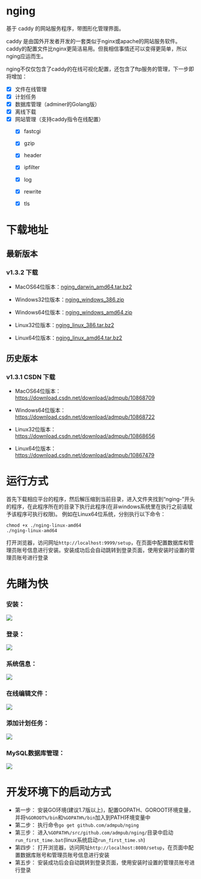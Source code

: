 # nging
基于 caddy 的网站服务程序，带图形化管理界面。

caddy 是由国外开发者开发的一套类似于nginx或apache的网站服务软件。
caddy的配置文件比nginx更简洁易用。但我相信事情还可以变得更简单，所以nging应运而生。

nging不仅仅包含了caddy的在线可视化配置，还包含了ftp服务的管理，下一步即将增加：

- [x] 文件在线管理
- [x] 计划任务
- [x] 数据库管理（adminer的Golang版）
- [x] 离线下载
- [x] 网站管理（支持caddy指令在线配置）
    - [x] fastcgi
    - [x] gzip
    - [x] header
    - [x] ipfilter
    - [x] log
    - [x] rewrite
    - [x] tls


# 下载地址

## 最新版本

### v1.3.2 下载

* MacOS64位版本：[nging_darwin_amd64.tar.bz2](http://www.admpub.com:9000/api/file/getAttach?fileId=5c40191404aa045d8a00003c)

* Windows32位版本：[nging_windows_386.zip](http://www.admpub.com:9000/api/file/getAttach?fileId=5c40191f04aa045d8a00003f)

* Windows64位版本：[nging_windows_amd64.zip](http://www.admpub.com:9000/api/file/getAttach?fileId=5c40191b04aa045d8a00003d)

* Linux32位版本：[nging_linux_386.tar.bz2](http://www.admpub.com:9000/api/file/getAttach?fileId=5c40191304aa045d8a00003b)

* Linux64位版本：[nging_linux_amd64.tar.bz2](http://www.admpub.com:9000/api/file/getAttach?fileId=5c40191e04aa045d8a00003e)


## 历史版本

### v1.3.1 CSDN 下载

* MacOS64位版本：https://download.csdn.net/download/admpub/10868709

* Windows64位版本：https://download.csdn.net/download/admpub/10868722

* Linux32位版本：https://download.csdn.net/download/admpub/10868656

* Linux64位版本：https://download.csdn.net/download/admpub/10867479

# 运行方式
首先下载相应平台的程序，然后解压缩到当前目录，进入文件夹找到“nging-”开头的程序，在此程序所在的目录下执行此程序(在非windows系统里在执行之前请赋予该程序可执行权限)。
例如在Linux64位系统，分别执行以下命令：
```
chmod +x ./nging-linux-amd64
./nging-linux-amd64
```
打开浏览器，访问网址`http://localhost:9999/setup`，在页面中配置数据库和管理员账号信息进行安装。安装成功后会自动跳转到登录页面，使用安装时设置的管理员账号进行登录

# 先睹为快

### 安装：
[![](https://github.com/admpub/nging/blob/master/preview/preview_install.png?raw=true)](https://github.com/admpub/nging/blob/master/preview/preview_install.png)

### 登录：
[![](https://github.com/admpub/nging/blob/master/preview/preview_login.png?raw=true)](https://github.com/admpub/nging/blob/master/preview/preview_login.png)

### 系统信息：
[![](https://github.com/admpub/nging/blob/master/preview/preview_sysinfo.png?raw=true)](https://github.com/admpub/nging/blob/master/preview/preview_sysinfo.png)

### 在线编辑文件：
[![](https://github.com/admpub/nging/blob/master/preview/preview_editfile.png?raw=true)](https://github.com/admpub/nging/blob/master/preview/preview_editfile.png)

### 添加计划任务：
[![](https://github.com/admpub/nging/blob/master/preview/preview_task.png?raw=true)](https://github.com/admpub/nging/blob/master/preview/preview_task.png)

### MySQL数据库管理：
[![](https://github.com/admpub/nging/blob/master/preview/preview_listtable.png?raw=true)](https://github.com/admpub/nging/blob/master/preview/preview_listtable.png)

# 开发环境下的启动方式

- 第一步： 安装GO环境(建议1.7版以上)，配置GOPATH、GOROOT环境变量，并将`%GOROOT%/bin`和`%GOPATH%/bin`加入到PATH环境变量中
- 第二步： 执行命令`go get github.com/admpub/nging`
- 第三步： 进入`%GOPATH%/src/github.com/admpub/nging/`目录中启动`run_first_time.bat`(linux系统启动`run_first_time.sh`)
- 第四步： 打开浏览器，访问网址`http://localhost:8080/setup`，在页面中配置数据库账号和管理员账号信息进行安装
- 第五步： 安装成功后会自动跳转到登录页面，使用安装时设置的管理员账号进行登录
